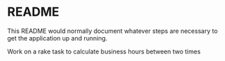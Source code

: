 # README

This README would normally document whatever steps are necessary to get the
application up and running.

Work on a rake task to calculate business hours between two times
